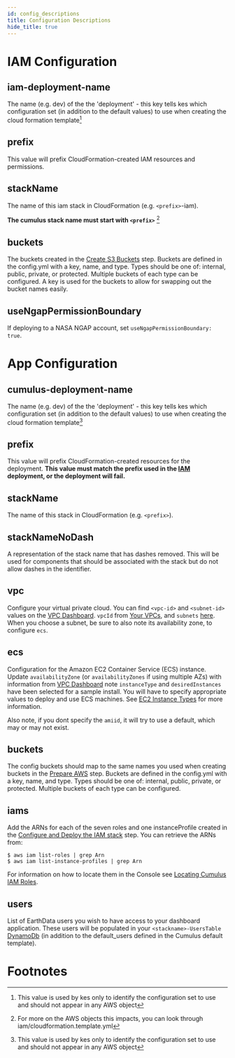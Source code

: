```yaml
---
id: config_descriptions
title: Configuration Descriptions
hide_title: true
---
```


# IAM Configuration

## iam-deployment-name

The name (e.g. dev) of the the 'deployment' - this key tells kes which configuration set (in addition to the default values) to use when creating the cloud formation template[^1]

## prefix

This value will prefix CloudFormation-created IAM resources and permissions.

## stackName

The name of this iam stack in CloudFormation (e.g. `<prefix>`-iam).

**The cumulus stack name must start with `<prefix>`** [^2]

## buckets

The buckets created in the [Create S3 Buckets](#create-s3-buckets) step. Buckets are defined in the config.yml with a key, name, and type. Types should be one of: internal, public, private, or protected. Multiple buckets of each type can be configured. A key is used for the buckets to allow for swapping out the bucket names easily.

## useNgapPermissionBoundary

If deploying to a NASA NGAP account, set `useNgapPermissionBoundary: true`.

# App Configuration

## cumulus-deployment-name

The name (e.g. dev) of the the 'deployment' - this key tells kes which configuration set (in addition to the default values) to use when creating the cloud formation template[^1]

## prefix

This value will prefix CloudFormation-created resources for the deployment. **This value must match the prefix used in the [IAM](deployment/deployment-readme#configure-and-deploy-the-iam-stack) deployment, or the deployment will fail.**

## stackName

The name of this stack in CloudFormation (e.g. `<prefix>`).

## stackNameNoDash

A representation of the stack name that has dashes removed. This will be used for components that should be associated with the stack but do not allow dashes in the identifier.

## vpc

Configure your virtual private cloud.  You can find `<vpc-id>` and `<subnet-id>` values on the [VPC Dashboard](https://console.aws.amazon.com/vpc/home?region=us-east-1#). `vpcId` from [Your VPCs](https://console.aws.amazon.com/vpc/home?region=us-east-1#vpcs:), and `subnets` [here](https://console.aws.amazon.com/vpc/home?region=us-east-1#subnets:). When you choose a subnet, be sure to also note its availability zone, to configure `ecs`.

## ecs

Configuration for the Amazon EC2 Container Service (ECS) instance.  Update `availabilityZone` (or `availabilityZones` if using multiple AZs) with information from [VPC Dashboard](https://console.aws.amazon.com/vpc/home?region=us-east-1#)
note `instanceType` and `desiredInstances` have been selected for a sample install.  You will have to specify appropriate values to deploy and use ECS machines.   See [EC2 Instance Types](http://docs.aws.amazon.com/AWSEC2/latest/UserGuide/instance-types.html) for more information.

Also note, if you dont specify the `amiid`, it will try to use a default, which may or may not exist.

## buckets

The config buckets should map to the same names you used when creating buckets in the [Prepare AWS](#prepare-aws-configuration) step. Buckets are defined in the config.yml with a key, name, and type. Types should be one of: internal, public, private, or protected. Multiple buckets of each type can be configured.

## iams

Add the ARNs for each of the seven roles and one instanceProfile created in the [Configure and Deploy the IAM stack](deployment/deployment-readme#configure-and-deploy-the-iam-stack) step. You can retrieve the ARNs from:

    $ aws iam list-roles | grep Arn
    $ aws iam list-instance-profiles | grep Arn

For information on how to locate them in the Console see [Locating Cumulus IAM Roles](iam_roles.md).

## users

List of EarthData users you wish to have access to your dashboard application.   These users will be populated in your `<stackname>-UsersTable` [DynamoDb](https://console.aws.amazon.com/dynamodb/) (in addition to the default_users defined in the Cumulus default template).

# Footnotes

[^1]: This value is used by kes only to identify the configuration set to use and should not appear in any AWS object
[^2]: For more on the AWS objects this impacts, you can look through iam/cloudformation.template.yml